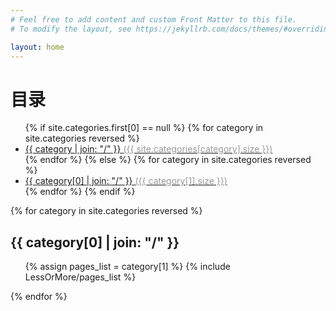 ```yaml
---
# Feel free to add content and custom Front Matter to this file.
# To modify the layout, see https://jekyllrb.com/docs/themes/#overriding-theme-defaults

layout: home
---
```

<div class="container docs-container">
  <div class="row">
    <div class="col-md-3">
      <div class="sidebar hidden-print" role="complementary">
        <div id="navigation">
        	<h1>目录</h1>
      		<ul class="nav sidenav">
				{% if site.categories.first[0] == null %}
					{% for category in site.categories reversed %} 
				    	<li><a href="#{{ category }}-ref">
				    		{{ category | join: "/" }} <span style="color: #999999;" >({{ site.categories[category].size }})</span>
				    	</a></li>
			    	{% endfor %}
			  	{% else %}
			    	{% for category in site.categories reversed %} 
				    	<li><a href="#{{ category[0] }}-ref">
				    		{{ category[0] | join: "/" }} <span style="color: #999999;" >({{ category[1].size }})</span>
				    	</a></li>
			    	{% endfor %}
			  	{% endif %}
          	</ul>
        </div>
      </div>
    </div>
    <div class="col-md-9" role="main">
      <div class="panel docs-content">
        <div class="wrapper">
          <div class="home">
			{% for category in site.categories reversed %} 
			  <h2 id="{{ category[0] }}-ref">{{ category[0] | join: "/" }}</h2>
			  <ul>
			    {% assign pages_list = category[1] %}  
			    {% include LessOrMore/pages_list %}
			  </ul>
			{% endfor %}
          </div>
        </div>
      </div>
    </div>
  </div>
</div>